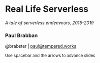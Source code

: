 # Real Life Serverless

_A tale of serverless endeavours, 2015-2019_

### Paul Brabban

@brabster | paul@tempered.works

<span style="font-size: small">Use spacebar and the arrows to advance slides</span>
